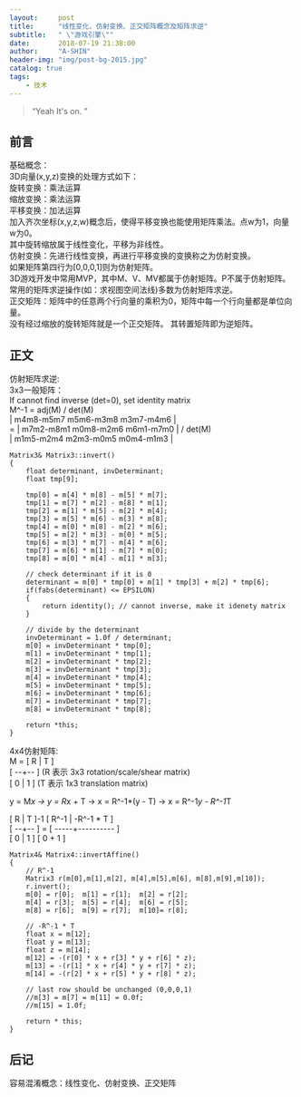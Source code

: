 ```yaml
---
layout:     post
title:      "线性变化、仿射变换、正交矩阵概念及矩阵求逆"
subtitle:   " \"游戏引擎\""
date:       2018-07-19 21:38:00
author:     "A-SHIN"
header-img: "img/post-bg-2015.jpg"
catalog: true
tags:
    - 技术
---
```


> “Yeah It's on. ”

## 前言
基础概念：  
3D向量(x,y,z)变换的处理方式如下：  
旋转变换：乘法运算  
缩放变换：乘法运算  
平移变换：加法运算  
加入齐次坐标(x,y,z,w)概念后，使得平移变换也能使用矩阵乘法。点w为1，向量w为0。  
其中旋转缩放属于线性变化，平移为非线性。  
仿射变换：先进行线性变换，再进行平移变换的变换称之为仿射变换。  
如果矩阵第四行为[0,0,0,1]则为仿射矩阵。  
3D游戏开发中常用MVP，其中M、V、MV都属于仿射矩阵。P不属于仿射矩阵。常用的矩阵求逆操作(如：求视图空间法线)多数为仿射矩阵求逆。  
正交矩阵：矩阵中的任意两个行向量的乘积为0，矩阵中每一个行向量都是单位向量。  
没有经过缩放的旋转矩阵就是一个正交矩阵。 其转置矩阵即为逆矩阵。 
## 正文  
仿射矩阵求逆:  
3x3一般矩阵：  
If cannot find inverse (det=0), set identity matrix  
M^-1 = adj(M) / det(M)  
       | m4m8-m5m7  m5m6-m3m8  m3m7-m4m6 |  
     = | m7m2-m8m1  m0m8-m2m6  m6m1-m7m0 | / det(M)  
       | m1m5-m2m4  m2m3-m0m5  m0m4-m1m3 |  
```
Matrix3& Matrix3::invert()
{
    float determinant, invDeterminant;
    float tmp[9];

    tmp[0] = m[4] * m[8] - m[5] * m[7];
    tmp[1] = m[7] * m[2] - m[8] * m[1];
    tmp[2] = m[1] * m[5] - m[2] * m[4];
    tmp[3] = m[5] * m[6] - m[3] * m[8];
    tmp[4] = m[0] * m[8] - m[2] * m[6];
    tmp[5] = m[2] * m[3] - m[0] * m[5];
    tmp[6] = m[3] * m[7] - m[4] * m[6];
    tmp[7] = m[6] * m[1] - m[7] * m[0];
    tmp[8] = m[0] * m[4] - m[1] * m[3];

    // check determinant if it is 0
    determinant = m[0] * tmp[0] + m[1] * tmp[3] + m[2] * tmp[6];
    if(fabs(determinant) <= EPSILON)
    {
        return identity(); // cannot inverse, make it idenety matrix
    }

    // divide by the determinant
    invDeterminant = 1.0f / determinant;
    m[0] = invDeterminant * tmp[0];
    m[1] = invDeterminant * tmp[1];
    m[2] = invDeterminant * tmp[2];
    m[3] = invDeterminant * tmp[3];
    m[4] = invDeterminant * tmp[4];
    m[5] = invDeterminant * tmp[5];
    m[6] = invDeterminant * tmp[6];
    m[7] = invDeterminant * tmp[7];
    m[8] = invDeterminant * tmp[8];

    return *this;
}
```
4x4仿射矩阵:  
M = [ R | T ]  
    [ --+-- ]    (R 表示 3x3 rotation/scale/shear matrix)  
    [ 0 | 1 ]    (T 表示 1x3 translation matrix)  

y = M*x  ->  y = R*x + T  ->  x = R^-1*(y - T)  ->  x = R^-1*y - R^-1*T  

  [ R | T ]-1   [ R^-1 | -R^-1 * T ]  
  [ --+-- ]   = [ -----+---------- ]  
  [ 0 | 1 ]     [  0   +     1     ]  
  
```
Matrix4& Matrix4::invertAffine()
{
    // R^-1
    Matrix3 r(m[0],m[1],m[2], m[4],m[5],m[6], m[8],m[9],m[10]);
    r.invert();
    m[0] = r[0];  m[1] = r[1];  m[2] = r[2];
    m[4] = r[3];  m[5] = r[4];  m[6] = r[5];
    m[8] = r[6];  m[9] = r[7];  m[10]= r[8];

    // -R^-1 * T
    float x = m[12];
    float y = m[13];
    float z = m[14];
    m[12] = -(r[0] * x + r[3] * y + r[6] * z);
    m[13] = -(r[1] * x + r[4] * y + r[7] * z);
    m[14] = -(r[2] * x + r[5] * y + r[8] * z);

    // last row should be unchanged (0,0,0,1)
    //m[3] = m[7] = m[11] = 0.0f;
    //m[15] = 1.0f;

    return * this;
}
```

## 后记
容易混淆概念：线性变化、仿射变换、正交矩阵
